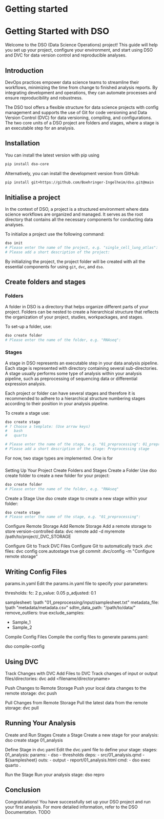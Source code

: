# Getting started

# Getting Started with DSO

Welcome to the DSO (Data Science Operations) project! This guide will help you set up your project, configure your environment, and start using DSO and DVC for data version control and reproducible analyses.

## Introduction

DevOps practices empower data science teams to streamline their workflows, minimizing the time from change to finished analysis reports. By integrating development and operations, they can automate processes and ensure reproducibility and robustness.

The DSO tool offers a flexible structure for data science projects with config management and supports the use of Git for code versioning and Data Version Control (DVC) for data versioning, compiling, and configurations. The two core units of a DSO project are folders and stages, where a stage is an executable step for an analysis.

## Installation

You can install the latest version with pip using
```bash
pip install dso-core
```

Alternatively, you can install the development version from GitHub:
```bash
pip install git+https://github.com/Boehringer-Ingelheim/dso.git@main
```

## Initialise a project
In the context of DSO, a project is a structured environment where data science workflows are organized and managed. It serves as the root directory that contains all the necessary components for conducting data analyses.

To initialize a project use the following command:

```bash
dso init
# Please enter the name of the project, e.g. "single_cell_lung_atlas":
# Please add a short description of the project:
```

By initializing the project, the project folder will be created with all the essential components for using `git`, `dvc`, and `dso`.

## Create folders and stages

### Folders

A folder in DSO is a directory that helps organize different parts of your project. Folders can be nested to create a hierarchical structure that reflects the organization of your project, studies, workpackages, and stages.

To set-up a folder, use:
```bash
dso create folder
# Please enter the name of the folder, e.g. "RNAseq":
```

### Stages

A stage in DSO represents an executable step in your data analysis pipeline. Each stage is represented with directory containing several sub-directories. A stage usually performs some type of analysis within your analysis pipeline, such as preprocessing of sequencing data or differential expression analysis.

Each project or folder can have several stages and therefore it is recommended to adhere to a hierarchical structure numbering stages according to their position in your analysis pipeline.

To create a stage use:
```bash
dso create stage
# ? Choose a template: (Use arrow keys)
#   bash
#   quarto

# Please enter the name of the stage, e.g. "01_preprocessing": 01_preprocessing
# Please add a short description of the stage: Preprocessing stage
```

For now, two stage types are implemented. One is for


###
Setting Up Your Project
Create Folders and Stages
Create a Folder Use dso create folder to create a new folder for your project:

```bash
dso create folder
# Please enter the name of the folder, e.g. "RNAseq"
```

Create a Stage Use dso create stage to create a new stage within your folder:

```bash
dso create stage
# Please enter the name of the stage, e.g. "01_preprocessing":
```

Configure Remote Storage
Add Remote Storage Add a remote storage to store version-controlled data:
dvc remote add -d myremote /path/to/project/_DVC_STORAGE

Configure Git to Track DVC Files Configure Git to automatically track .dvc files:
dvc config core.autostage true
git commit .dvc/config -m "Configure remote storage"

## Writing Config Files
params.in.yaml
Edit the params.in.yaml file to specify your parameters:

thresholds:
  fc: 2
  p_value: 0.05
  p_adjusted: 0.1

samplesheet: !path "01_preprocessing/input/samplesheet.txt"
metadata_file: !path "metadata/metadata.csv"
sdtm_data_path: "/path/to/data/"
remove_outliers: true
exclude_samples:
  - Sample_1
  - Sample_2

Compile Config Files
Compile the config files to generate params.yaml:

dso compile-config

## Using DVC
Track Changes with DVC
Add Files to DVC Track changes of input or output files/directories:
dvc add <filename/directoryname>

Push Changes to Remote Storage Push your local data changes to the remote storage:
dvc push

Pull Changes from Remote Storage Pull the latest data from the remote storage:
dvc pull

## Running Your Analysis
Create and Run Stages
Create a Stage Create a new stage for your analysis:
dso create stage 01_analysis

Define Stage in dvc.yaml Edit the dvc.yaml file to define your stage:
stages:
  01_analysis:
    params:
      - dso
      - thresholds
    deps:
      - src/01_analysis.qmd
      - ${samplesheet}
    outs:
      - output
      - report/01_analysis.html
    cmd:
      - dso exec quarto .

Run the Stage Run your analysis stage:
dso repro

## Conclusion
Congratulations! You have successfully set up your DSO project and run your first analysis. For more detailed information, refer to the DSO Documentation.
TODO
